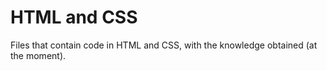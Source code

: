 # HTML and CSS
Files that contain code in HTML and CSS, with the knowledge obtained (at the moment).
